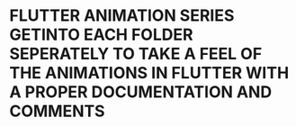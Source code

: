 # FLUTTER ANIMATION SERIES GETINTO EACH FOLDER SEPERATELY TO TAKE A FEEL OF THE ANIMATIONS IN FLUTTER WITH A PROPER DOCUMENTATION AND COMMENTS